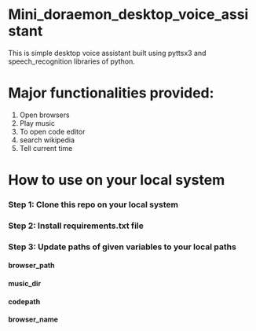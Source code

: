 # Mini_doraemon_desktop_voice_assistant
This is simple desktop voice assistant built using pyttsx3 and speech_recognition libraries of python.

# Major functionalities provided:

1. Open browsers
2. Play music
3. To open code editor
4. search wikipedia
5. Tell current time

# How to use on your local system

### Step 1: Clone this repo on your local system
### Step 2: Install requirements.txt file
### Step 3: Update paths of given variables to your local paths

#### browser_path
#### music_dir
#### codepath
#### browser_name
